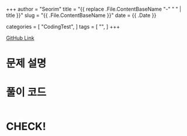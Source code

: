 +++
author = "Seorim"
title =  "{{ replace .File.ContentBaseName "-" " " | title }}"
slug = "{{ .File.ContentBaseName }}"
date = {{ .Date }}

categories = [
    "CodingTest",
]
tags = [
    "",
]
+++

[GitHub Link]()

# 문제 설명

# 풀이 코드

```python

```

# CHECK!
